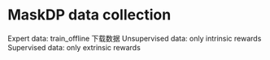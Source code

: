 # MaskDP data collection

Expert data: train_offline 下载数据
Unsupervised data: only intrinsic rewards
Supervised data: only extrinsic rewards
